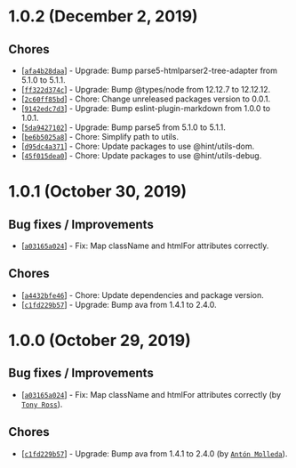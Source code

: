 # 1.0.2 (December 2, 2019)

## Chores

* [[`afa4b28daa`](https://github.com/webhintio/hint/commit/afa4b28daaac0ec3bfcbcd0c4fcbf7d2609c081c)] - Upgrade: Bump parse5-htmlparser2-tree-adapter from 5.1.0 to 5.1.1.
* [[`ff322d374c`](https://github.com/webhintio/hint/commit/ff322d374c352f415dca23ac63790c9349fe30da)] - Upgrade: Bump @types/node from 12.12.7 to 12.12.12.
* [[`2c60ff85bd`](https://github.com/webhintio/hint/commit/2c60ff85bd9f8e5f8f6b17c4bb05cb61b9d219ea)] - Chore: Change unreleased packages version to 0.0.1.
* [[`9142edc7d3`](https://github.com/webhintio/hint/commit/9142edc7d362bfa44c3f5acab05ef44e52184143)] - Upgrade: Bump eslint-plugin-markdown from 1.0.0 to 1.0.1.
* [[`5da9427102`](https://github.com/webhintio/hint/commit/5da94271021b79e8dd4456dfec5546564250bc95)] - Upgrade: Bump parse5 from 5.1.0 to 5.1.1.
* [[`be6b5025a8`](https://github.com/webhintio/hint/commit/be6b5025a83ac2501baa9b33a5535c8056bd428b)] - Chore: Simplify path to utils.
* [[`d95dc4a371`](https://github.com/webhintio/hint/commit/d95dc4a3711aa1a2cda74a7f83d14a49a4c92d65)] - Chore: Update packages to use @hint/utils-dom.
* [[`45f015dea0`](https://github.com/webhintio/hint/commit/45f015dea045a0bf9e01a55ac0a186dbc37161ca)] - Chore: Update packages to use @hint/utils-debug.


# 1.0.1 (October 30, 2019)

## Bug fixes / Improvements

* [[`a03165a024`](https://github.com/webhintio/hint/commit/a03165a02426780ec3f42d60b93887266b78a338)] - Fix: Map className and htmlFor attributes correctly.

## Chores

* [[`a4432bfe46`](https://github.com/webhintio/hint/commit/a4432bfe461525881752b89f3447d059dbf4d338)] - Chore: Update dependencies and package version.
* [[`c1fd229b57`](https://github.com/webhintio/hint/commit/c1fd229b576da78685f923c55f1d08d876d4a12e)] - Upgrade: Bump ava from 1.4.1 to 2.4.0.


# 1.0.0 (October 29, 2019)

## Bug fixes / Improvements

* [[`a03165a024`](https://github.com/webhintio/hint/commit/a03165a02426780ec3f42d60b93887266b78a338)] - Fix: Map className and htmlFor attributes correctly (by [`Tony Ross`](https://github.com/antross)).

## Chores

* [[`c1fd229b57`](https://github.com/webhintio/hint/commit/c1fd229b576da78685f923c55f1d08d876d4a12e)] - Upgrade: Bump ava from 1.4.1 to 2.4.0 (by [`Antón Molleda`](https://github.com/molant)).


